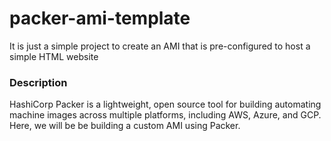 # packer-ami-template

It is just a simple project to create an AMI that is pre-configured to host a simple HTML website

### Description 

HashiCorp Packer is a lightweight, open source tool for building automating machine images across multiple platforms, including AWS, Azure, and GCP. Here, we will be be building a custom AMI using Packer.
